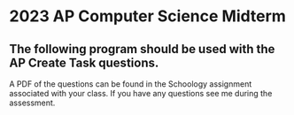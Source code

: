 2023 AP Computer Science Midterm
==================================

The following program should be used with the AP Create Task questions.
----------------------------------

A PDF of the questions can be found in the Schoology assignment associated with your class.  If you have any questions see me during the assessment.